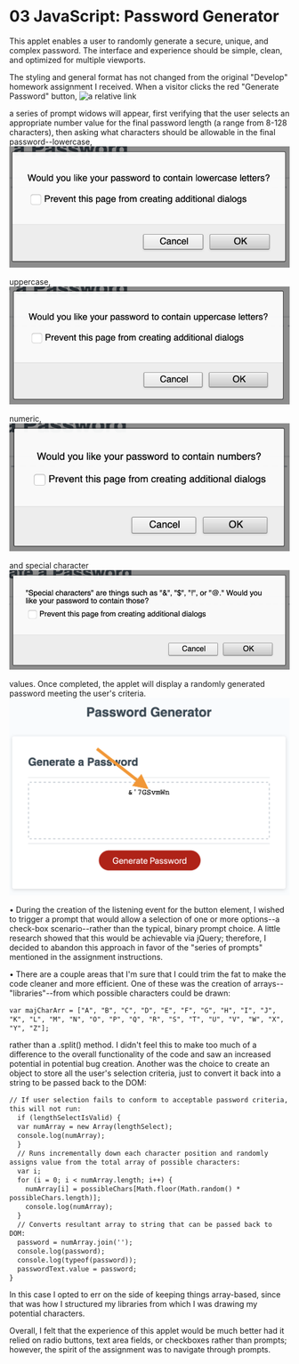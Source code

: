 # 03 JavaScript: Password Generator

<!-- //PURPOSE & FUNCTIONALITY OF APPLET// -->
  This applet enables a user to randomly generate a secure, unique, and complex password. The interface and experience should be simple, clean, and optimized for multiple viewports.

  The styling and general format has not changed from the original "Develop" homework assignment I received. When a visitor clicks the red "Generate Password" button,
  ![a relative link](./Assets/images/generate_btn_arrow.png "red \"Generate Password\" button")

  a series of prompt widows will appear, first verifying that the user selects an appropriate number value for the final password length (a range from 8-128 characters), then asking what characters should be allowable in the final password--lowercase,
  ![a relative link](./Assets/images/lowercase_select.png "lowercase example")
  
  uppercase,
  ![a relative link](./Assets/images/uppercase_select.png "uppercase example")
  
  numeric,
  ![a relative link](./Assets/images/numeric_select.png "numeric example") 
  
  and special character
  ![a relative link](./Assets/images/special_char_select.png "special character example")
  
  values. Once completed, the applet will display a randomly generated password meeting the user's criteria.
  ![a relative link](./Assets/images/final_password.png "final password example")

<!-- //NOTES// -->
  • During the creation of the listening event for the button element, I wished to trigger a prompt that would allow a selection of one or more options--a check-box scenario--rather than the typical, binary prompt choice. A little research showed that this would be achievable via jQuery; therefore, I decided to abandon this approach in favor of the "series of prompts" mentioned in the assignment instructions.

  • There are a couple areas that I'm sure that I could trim the fat to make the code cleaner and more efficient. One of these was the creation of arrays--"libraries"--from which possible characters could be drawn:

  ```
  var majCharArr = ["A", "B", "C", "D", "E", "F", "G", "H", "I", "J", "K", "L", "M", "N", "O", "P", "Q", "R", "S", "T", "U", "V", "W", "X", "Y", "Z"];
  ```

  rather than a .split() method. I didn't feel this to make too much of a difference to the overall functionality of the code and saw an increased potential in potential bug creation. Another was the choice to create an object to store all the user's selection criteria, just to convert it back into a string to be passed back to the DOM:

  ```
  // If user selection fails to conform to acceptable password criteria, this will not run:
    if (lengthSelectIsValid) {
    var numArray = new Array(lengthSelect);
    console.log(numArray);
    }
    // Runs incrementally down each character position and randomly assigns value from the total array of possible characters:
    var i;
    for (i = 0; i < numArray.length; i++) {
      numArray[i] = possibleChars[Math.floor(Math.random() * possibleChars.length)];
      console.log(numArray);
    }
    // Converts resultant array to string that can be passed back to DOM:
    password = numArray.join('');
    console.log(password);
    console.log(typeof(password));
    passwordText.value = password;
  }
  ```

  In this case I opted to err on the side of keeping things array-based, since that was how I structured my libraries from which I was drawing my potential characters.

  Overall, I felt that the experience of this applet would be much better had it relied on radio buttons, text area fields, or checkboxes rather than prompts; however, the spirit of the assignment was to navigate through prompts.